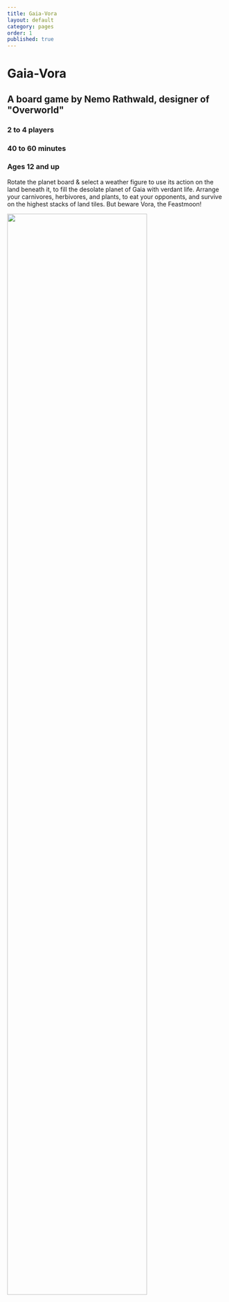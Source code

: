 ```yaml
---
title: Gaia-Vora
layout: default
category: pages
order: 1
published: true
---
```


# Gaia-Vora
## A board game by Nemo Rathwald, designer of "Overworld"
### 2 to 4 players
### 40 to 60 minutes
### Ages 12 and up

Rotate the planet board & select a weather figure to use its action on the land beneath it, to fill the desolate planet of Gaia with verdant life. Arrange your carnivores, herbivores, and plants, to eat your opponents, and survive on the highest stacks of land tiles. But beware Vora, the Feastmoon!

<img src="assets/images/gaia-vora.gif" width="80%">
